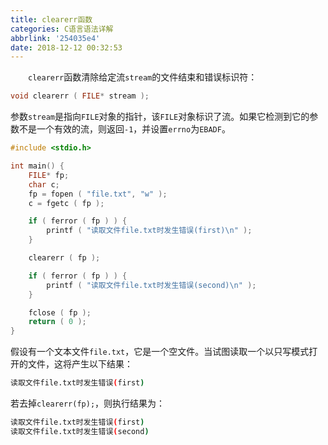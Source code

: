 ```yaml
---
title: clearerr函数
categories: C语言语法详解
abbrlink: '254035e4'
date: 2018-12-12 00:32:53
---
```

&emsp;&emsp;`clearerr`函数清除给定流`stream`的文件结束和错误标识符：<!--more-->

``` cpp
void clearerr ( FILE* stream );
```

参数`stream`是指向`FILE`对象的指针，该`FILE`对象标识了流。如果它检测到它的参数不是一个有效的流，则返回`-1`，并设置`errno`为`EBADF`。

``` cpp
#include <stdio.h>

int main() {
    FILE* fp;
    char c;
    fp = fopen ( "file.txt", "w" );
    c = fgetc ( fp );

    if ( ferror ( fp ) ) {
        printf ( "读取文件file.txt时发生错误(first)\n" );
    }

    clearerr ( fp );

    if ( ferror ( fp ) ) {
        printf ( "读取文件file.txt时发生错误(second)\n" );
    }

    fclose ( fp );
    return ( 0 );
}
```

假设有一个文本文件`file.txt`，它是一个空文件。当试图读取一个以只写模式打开的文件，这将产生以下结果：

``` bash
读取文件file.txt时发生错误(first)
```

若去掉`clearerr(fp);`，则执行结果为：

``` bash
读取文件file.txt时发生错误(first)
读取文件file.txt时发生错误(second)
```